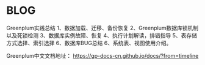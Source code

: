 # BLOG

Greenplum实践总结
1、数据加载、迁移、备份恢复
2、Greenplum数据库锁机制以及死锁检测
3、数据库实例故障、恢复
4、执行计划解读，排错指导
5、表存储方式选择、索引选择
6、数据库BUG总结
6、系统表、视图使用介绍。



Greenplum中文文档地址：
https://gp-docs-cn.github.io/docs/?from=timeline